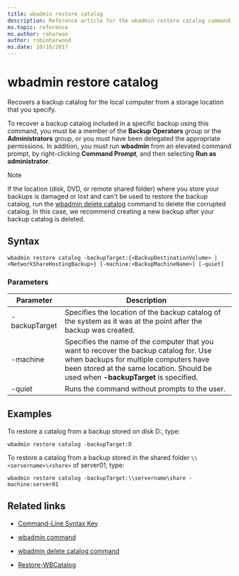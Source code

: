 ```yaml
---
title: wbadmin restore catalog
description: Reference article for the wbadmin restore catalog command, which recovers a backup catalog for the local computer from a storage location that you specify.
ms.topic: reference
ms.author: roharwoo
author: robinharwood
ms.date: 10/16/2017
---
```


# wbadmin restore catalog

Recovers a backup catalog for the local computer from a storage location that you specify.

To recover a backup catalog included in a specific backup using this command, you must be a member of the **Backup Operators** group or the **Administrators** group, or you must have been delegated the appropriate permissions. In addition, you must run **wbadmin** from an elevated command prompt, by right-clicking **Command Prompt**, and then selecting **Run as administrator**.

> [!NOTE]
> If the location (disk, DVD, or remote shared folder) where you store your backups is damaged or lost and can't be used to restore the backup catalog, run the [wbadmin delete catalog](wbadmin-delete-catalog.md) command to delete the corrupted catalog. In this case, we recommend creating a new backup after your backup catalog is deleted.

## Syntax

```
wbadmin restore catalog -backupTarget:{<BackupDestinationVolume> | <NetworkShareHostingBackup>} [-machine:<BackupMachineName>] [-quiet]
```

### Parameters

| Parameter | Description |
|--|--|
| -backupTarget | Specifies the location of the backup catalog of the system as it was at the point after the backup was created. |
| -machine | Specifies the name of the computer that you want to recover the backup catalog for. Use when backups for multiple computers have been stored at the same location. Should be used when **-backupTarget** is specified. |
| -quiet | Runs the command without prompts to the user. |

## Examples

To restore a catalog from a backup stored on disk D:, type:

```
wbadmin restore catalog -backupTarget:D
```

To restore a catalog from a backup stored in the shared folder `\\<servername>\<share>` of server01, type:

```
wbadmin restore catalog -backupTarget:\\servername\share -machine:server01
```

## Related links

- [Command-Line Syntax Key](command-line-syntax-key.md)

- [wbadmin command](wbadmin.md)

- [wbadmin delete catalog command](wbadmin-delete-catalog.md)

- [Restore-WBCatalog](/powershell/module/windowsserverbackup/restore-wbcatalog)

